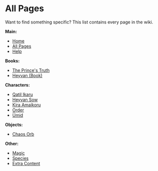 # All Pages

Want to find something specific? This list contains every page in the wiki.

**Main:**
* [Home](?entry=home)
* [All Pages](?entry=all-pages)
* [Help](?entry=help)

**Books:**
* [The Prince's Truth](?entry=the-prince's-truth)
* [Heyvan (Book)](?entry=heyvan-(book))

**Characters:**
* [Qatil Ikaru](?entry=qatil-ikaru)
* [Heyvan Sow](?entry=heyvan-sow)
* [Kira Amaikoru](?entry=kira-amaikoru)
* [Order](?entry=order)
* [Ümid](?entry=ümid)

**Objects:**
* [Chaos Orb](?entry=chaos-orb)

**Other:**
* [Magic](?entry=magic)
* [Species](?entry=species)
* [Extra Content](?entry=extra-content)

